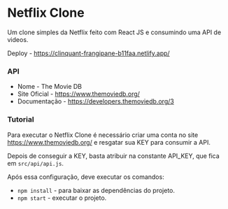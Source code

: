 # Netflix Clone

Um clone simples da Netflix feito com React JS e consumindo uma API de videos.

Deploy - https://clinquant-frangipane-b11faa.netlify.app/

### API
* Nome - The Movie DB
* Site Oficial - https://www.themoviedb.org/
* Documentação - https://developers.themoviedb.org/3

### Tutorial
Para executar o Netflix Clone é necessário criar uma conta no site https://www.themoviedb.org/ e resgatar sua KEY para consumir a API. 

Depois de conseguir a KEY, basta atribuir na constante API_KEY, que fica em `src/api/api.js`.

Após essa configuração, deve executar os comandos:
* `npm install` - para baixar as dependências do projeto.
* `npm start` - executar o projeto.
